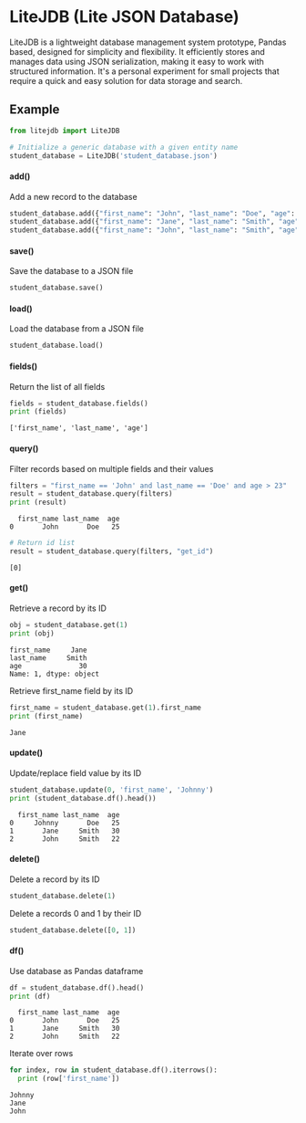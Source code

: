 # LiteJDB (Lite JSON Database)
LiteJDB is a lightweight database management system prototype, Pandas based, designed for simplicity and flexibility. It efficiently stores and manages data using JSON serialization, making it easy to work with structured information. It's a personal experiment for small projects that require a quick and easy solution for data storage and search.

## Example

```python
from litejdb import LiteJDB

# Initialize a generic database with a given entity name
student_database = LiteJDB('student_database.json')
```

#### add()
Add a new record to the database
```python
student_database.add({"first_name": "John", "last_name": "Doe", "age": 25})
student_database.add({"first_name": "Jane", "last_name": "Smith", "age": 30})
student_database.add({"first_name": "John", "last_name": "Smith", "age": 22})
```

#### save()
Save the database to a JSON file
```python
student_database.save()
```

#### load()
Load the database from a JSON file
```python
student_database.load()
```

#### fields()
Return the list of all fields
```python
fields = student_database.fields()
print (fields)
```
```
['first_name', 'last_name', 'age']
```

#### query()
Filter records based on multiple fields and their values
```python
filters = "first_name == 'John' and last_name == 'Doe' and age > 23"
result = student_database.query(filters)
print (result)
```
```
  first_name last_name  age
0       John       Doe   25
```
```python
# Return id list
result = student_database.query(filters, "get_id")
```
`[0]`

#### get()
Retrieve a record by its ID
```python
obj = student_database.get(1)
print (obj)
```
```
first_name     Jane
last_name     Smith
age              30
Name: 1, dtype: object
```
Retrieve first_name field by its ID
```python
first_name = student_database.get(1).first_name
print (first_name)
```
`Jane`

#### update()
Update/replace field value by its ID
```python
student_database.update(0, 'first_name', 'Johnny')
print (student_database.df().head())
```
```
  first_name last_name  age
0     Johnny       Doe   25
1       Jane     Smith   30
2       John     Smith   22
```

#### delete()
Delete a record by its ID
```python
student_database.delete(1)
```
Delete a records 0 and 1 by their ID
```python
student_database.delete([0, 1])
```

#### df()
Use database as Pandas dataframe
```python
df = student_database.df().head()
print (df)
```
```
  first_name last_name  age
0       John       Doe   25
1       Jane     Smith   30
2       John     Smith   22
```

Iterate over rows
```python
for index, row in student_database.df().iterrows():
  print (row['first_name'])
```
```
Johnny
Jane
John
```

